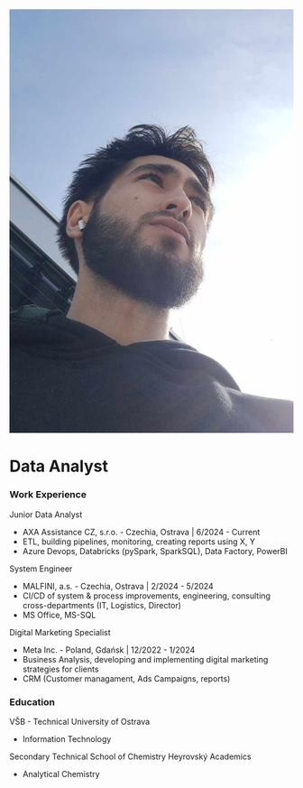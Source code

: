 <link rel="stylesheet" href="/assets/css/style.css">
<img src="/headshot_circle.png" class="profile-picture" alt="Profile Picture">

# Data Analyst

### Work Experience
Junior Data Analyst 
- AXA Assistance CZ, s.r.o. - Czechia, Ostrava | 6/2024 - Current
- ETL, building pipelines, monitoring, creating reports using X, Y
- Azure Devops, Databricks (pySpark, SparkSQL), Data Factory, PowerBI    

System Engineer
- MALFINI, a.s. - Czechia, Ostrava | 2/2024 - 5/2024
- CI/CD of system & process improvements, engineering, consulting cross-departments (IT, Logistics, Director)
- MS Office, MS-SQL
  
Digital Marketing Specialist 
- Meta Inc. - Poland, Gdańsk | 12/2022 - 1/2024
- Business Analysis, developing and implementing digital marketing strategies for clients
- CRM (Customer managament, Ads Campaigns, reports)

### Education
VŠB - Technical University of Ostrava
- Information Technology

Secondary Technical School of Chemistry Heyrovský
Academics
- Analytical Chemistry

